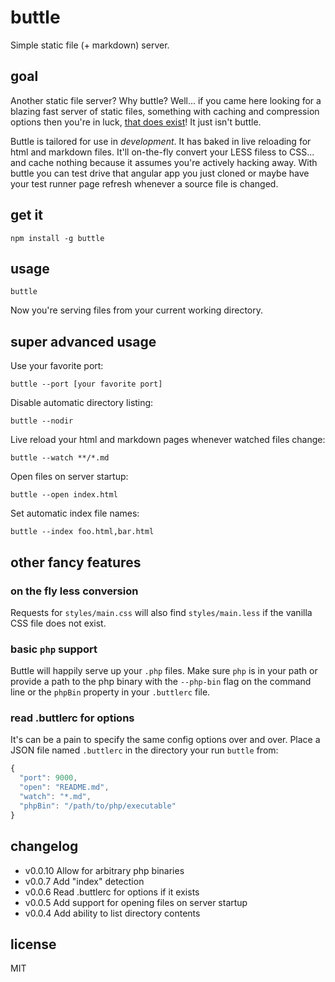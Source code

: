 # buttle

Simple static file (+ markdown) server.

## goal

Another static file server? Why buttle? Well... if you came here looking for a
blazing fast server of static files, something with caching and compression
options then you're in luck, [that does exist][1]! It just isn't buttle.

Buttle is tailored for use in *development*. It has baked in live reloading for
html and markdown files. It'll on-the-fly convert your LESS filess to CSS... and
cache nothing because it assumes you're actively hacking away. With buttle you
can test drive that angular app you just cloned or maybe have your test runner
page refresh whenever a source file is changed.


## get it

```
npm install -g buttle
```


## usage

```
buttle
```

Now you're serving files from your current working directory.


## super advanced usage

Use your favorite port:

```
buttle --port [your favorite port]
```

Disable automatic directory listing:

```
buttle --nodir
```

Live reload your html and markdown pages whenever watched files change:

```
buttle --watch **/*.md
```

Open files on server startup:

```
buttle --open index.html
```

Set automatic index file names:

```
buttle --index foo.html,bar.html
```

## other fancy features

### on the fly less conversion

Requests for `styles/main.css` will also find `styles/main.less` if the vanilla
CSS file does not exist.

### basic `php` support

Buttle will happily serve up your `.php` files. Make sure `php` is in your path
or provide a path to the php binary with the `--php-bin` flag on the command
line or the `phpBin` property in your `.buttlerc` file.

### read .buttlerc for options

It's can be a pain to specify the same config options over and over. Place a
JSON file named `.buttlerc` in the directory your run `buttle` from:

```javascript
{
  "port": 9000,
  "open": "README.md",
  "watch": "*.md",
  "phpBin": "/path/to/php/executable"
}
```


## changelog

- v0.0.10 Allow for arbitrary php binaries
- v0.0.7 Add "index" detection
- v0.0.6 Read .buttlerc for options if it exists
- v0.0.5 Add support for opening files on server startup
- v0.0.4 Add ability to list directory contents


## license

MIT

[1]: https://github.com/isaacs/st "Production ready static file server"
